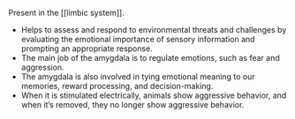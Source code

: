 Present in the [[limbic system]].
- Helps to assess and respond to environmental threats and challenges by evaluating the emotional importance of sensory information and prompting an appropriate response.
- The main job of the amygdala is to regulate emotions, such as fear and aggression.
- The amygdala is also involved in tying emotional meaning to our memories, reward processing, and decision-making.
- When it is stimulated electrically, animals show aggressive behavior, and when it’s removed, they no longer show aggressive behavior.